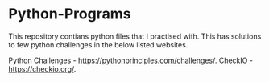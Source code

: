 # Python-Programs
This repository contians python files that I practised with. This has solutions to few python challenges in the below listed websites.

Python Challenges - https://pythonprinciples.com/challenges/.
CheckIO - https://checkio.org/.
